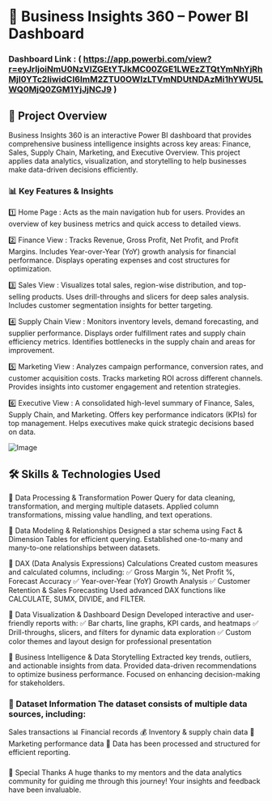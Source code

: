 
# 🚀 Business Insights 360 – Power BI Dashboard
### Dashboard Link : ( https://app.powerbi.com/view?r=eyJrIjoiNmU0NzVlZGEtYTJkMC00ZGE1LWEzZTQtYmNhYjRhMjI0YTc2IiwidCI6ImM2ZTU0OWIzLTVmNDUtNDAzMi1hYWU5LWQ0MjQ0ZGM1YjJjNCJ9 )

## 📌 Project Overview

Business Insights 360 is an interactive Power BI dashboard that provides comprehensive business intelligence insights across key areas: Finance, Sales, Supply Chain, Marketing, and Executive Overview. This project applies data analytics, visualization, and storytelling to help businesses make data-driven decisions efficiently.


### 📊 Key Features & Insights

1️⃣ Home Page : Acts as the main navigation hub for users. Provides an overview of key business metrics and quick access to detailed views.

2️⃣ Finance View  : Tracks Revenue, Gross Profit, Net Profit, and Profit Margins. Includes Year-over-Year (YoY) growth analysis for financial performance. Displays operating expenses and cost structures for optimization.

3️⃣ Sales View : Visualizes total sales, region-wise distribution, and top-selling products. Uses drill-throughs and slicers for deep sales analysis. Includes customer segmentation insights for better targeting.

4️⃣ Supply Chain View : Monitors inventory levels, demand forecasting, and supplier performance. Displays order fulfillment rates and supply chain efficiency metrics. Identifies bottlenecks in the supply chain and areas for improvement.

5️⃣ Marketing View : Analyzes campaign performance, conversion rates, and customer acquisition costs. Tracks marketing ROI across different channels. Provides insights into customer engagement and retention strategies.

6️⃣ Executive View : A consolidated high-level summary of Finance, Sales, Supply Chain, and Marketing. Offers key performance indicators (KPIs) for top management. Helps executives make quick strategic decisions based on data.

![Image](https://github.com/user-attachments/assets/38daabd9-df98-4544-86cb-0f5b69924a5e)

        
## 🛠️ Skills & Technologies Used
  📌 Data Processing & Transformation Power Query for data cleaning, transformation, and merging multiple datasets. Applied column transformations, missing value handling, and text operations.

📌 Data Modeling & Relationships Designed a star schema using Fact & Dimension Tables for efficient querying. Established one-to-many and many-to-one relationships between datasets.

📌 DAX (Data Analysis Expressions) Calculations Created custom measures and calculated columns, including: ✅ Gross Margin %, Net Profit %, Forecast Accuracy ✅ Year-over-Year (YoY) Growth Analysis ✅ Customer Retention & Sales Forecasting Used advanced DAX functions like CALCULATE, SUMX, DIVIDE, and FILTER.

📌 Data Visualization & Dashboard Design Developed interactive and user-friendly reports with: ✅ Bar charts, line graphs, KPI cards, and heatmaps ✅ Drill-throughs, slicers, and filters for dynamic data exploration ✅ Custom color themes and layout design for professional presentation

📌 Business Intelligence & Data Storytelling Extracted key trends, outliers, and actionable insights from data. Provided data-driven recommendations to optimize business performance. Focused on enhancing decision-making for stakeholders.
     
### 📂 Dataset Information The dataset consists of multiple data sources, including:

Sales transactions 📊 Financial records 💰 Inventory & supply chain data 🚚 Marketing performance data 📢 Data has been processed and structured for efficient reporting.

### 

🙌 Special Thanks A huge thanks to my mentors and the data analytics community for guiding me through this journey! Your insights and feedback have been invaluable.
